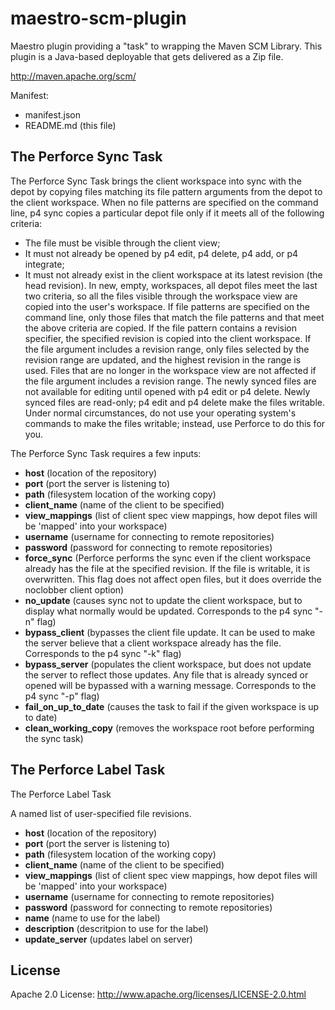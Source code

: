 # maestro-scm-plugin
Maestro plugin providing a "task" to wrapping the Maven SCM Library. This
plugin is a Java-based deployable that gets delivered as a Zip file.

<http://maven.apache.org/scm/>

Manifest:

* manifest.json
* README.md (this file)

## The Perforce Sync Task
The Perforce Sync Task
brings the client workspace into sync with the depot by copying files matching its file pattern arguments from the depot to the client workspace. When no file patterns are specified on the command line, p4 sync copies a particular depot file only if it meets all of the following criteria:
* The file must be visible through the client view;
* It must not already be opened by p4 edit, p4 delete, p4 add, or p4 integrate;
* It must not already exist in the client workspace at its latest revision (the head revision).
		In new, empty, workspaces, all depot files meet the last two criteria, so all the files visible through the workspace view are copied into the user's workspace.
		If file patterns are specified on the command line, only those files that match the file patterns and that meet the above criteria are copied.
		If the file pattern contains a revision specifier, the specified revision is copied into the client workspace.
		If the file argument includes a revision range, only files selected by the revision range are updated, and the highest revision in the range is used. Files that are no longer in the workspace view are not affected if the file argument includes a revision range.
		The newly synced files are not available for editing until opened with p4 edit or p4 delete. Newly synced files are read-only; p4 edit and p4 delete make the files writable. Under normal circumstances, do not use your operating system's commands to make the files writable; instead, use Perforce to do this for you.

The Perforce Sync Task requires a few inputs:

* **host** (location of the repository)
* **port** (port the server is listening to)
* **path** (filesystem location of the working copy)
* **client_name** (name of the client to be specified)
* **view_mappings** (list of client spec view mappings, how depot files will be 'mapped' into your workspace)
* **username** (username for connecting to remote repositories)
* **password** (password for connecting to remote repositories)
* **force_sync** (Perforce performs the sync even if the client workspace already has the file at the specified revision. If the file is writable, it is overwritten.
					This flag does not affect open files, but it does override the noclobber client option)
* **no_update** (causes sync not to update the client workspace, but to display what normally would be updated. Corresponds to the p4 sync "-n" flag)
* **bypass_client** (bypasses the client file update. It can be used to make the server believe that a client workspace already has the file. Corresponds to the p4 sync "-k" flag)
* **bypass_server** (populates the client workspace, but does not update the server to reflect those updates. Any file that is already synced or opened will be bypassed with a warning message. Corresponds to the p4 sync "-p" flag)
* **fail_on_up_to_date** (causes the task to fail if the given workspace is up to date)
* **clean_working_copy** (removes the workspace root before performing the sync task)


## The Perforce Label Task
The Perforce Label Task

A named list of user-specified file revisions.

* **host** (location of the repository)
* **port** (port the server is listening to)
* **path** (filesystem location of the working copy)
* **client_name** (name of the client to be specified)
* **view_mappings** (list of client spec view mappings, how depot files will be 'mapped' into your workspace)
* **username** (username for connecting to remote repositories)
* **password** (password for connecting to remote repositories)
* **name** (name to use for the label)
* **description** (descritpion to use for the label)
* **update_server** (updates label on server)


## License
Apache 2.0 License: <http://www.apache.org/licenses/LICENSE-2.0.html>
